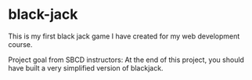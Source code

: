 # black-jack

This is my first black jack game I have created for my web development course.

Project goal from SBCD instructors: At the end of this project, you should have built a very simplified version of blackjack.
